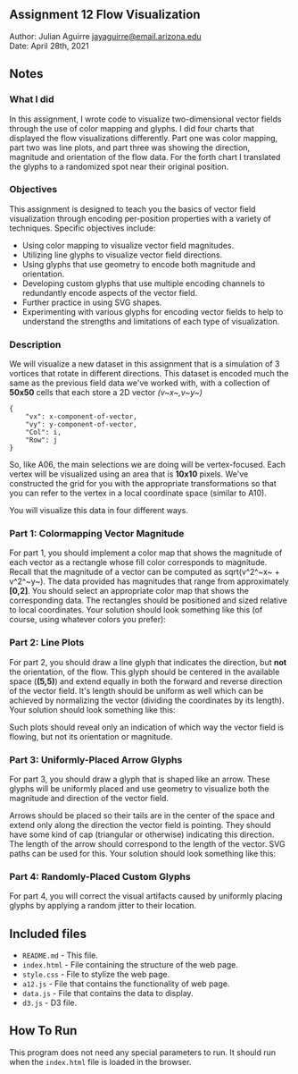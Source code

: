 Assignment 12 Flow Visualization
--------------------------------

Author: Julian Aguirre [jayaguirre@email.arizona.edu](mailto:jayaguirre@email.arizona.edu)  
Date: April 28th, 2021

## Notes

### What I did
In this assignment, I wrote code to visualize two-dimensional vector fields through the use of color mapping and glyphs. I did four charts that displayed the flow visualizations differently. Part one was color mapping, part two was line plots, and part three was showing the direction, magnitude and orientation of the flow data. For the forth chart I translated the glyphs to a randomized spot near their original position.

### Objectives
This assignment is designed to teach you the basics of vector field visualization through encoding per-position properties with a variety of techniques. Specific objectives include:
- Using color mapping to visualize vector field magnitudes.
- Utilizing line glyphs to visualize vector field directions.
- Using glyphs that use geometry to encode both magnitude and orientation.
- Developing custom glyphs that use multiple encoding channels to redundantly encode aspects of the vector field.
- Further practice in using SVG shapes.
- Experimenting with various glyphs for encoding vector fields to help to understand the strengths and limitations of each type of visualization.


### Description
We will visualize a new dataset in this assignment that is a simulation of 3 vortices that rotate in different directions. This dataset is encoded much the same as the previous field data we've worked with, with a collection of **50x50** cells that each store a 2D vector *(v~x~,v~y~)*

    {
        "vx": x-component-of-vector,
        "vy": y-component-of-vector,
        "Col": i,
        "Row": j
    }

So, like A06, the main selections we are doing will be vertex-focused. Each vertex will be visualized using an area that is **10x10** pixels. We've constructed the grid for you with the appropriate transformations so that you can refer to the vertex in a local coordinate space (similar to A10).

You will visualize this data in four different ways.

### Part 1: Colormapping Vector Magnitude
For part 1, you should implement a color map that shows the magnitude of each vector as a rectangle whose fill color corresponds to magnitude. Recall that the magnitude of a vector can be computed as sqrt(v^2^~x~ + v^2^~y~). The data provided has magnitudes that range from approximately **\[0,2\]**. You should select an appropriate color map that shows the corresponding data. The rectangles should be positioned and sized relative to local coordinates. Your solution should look something like this (of course, using whatever colors you prefer):

### Part 2: Line Plots
For part 2, you should draw a line glyph that indicates the direction, but **not** the orientation, of the flow. This glyph should be centered in the available space (**(5,5)**) and extend equally in both the forward and reverse direction of the vector field. It's length should be uniform as well which can be achieved by normalizing the vector (dividing the coordinates by its length). Your solution should look something like this:

Such plots should reveal only an indication of which way the vector field is flowing, but not its orientation or magnitude.

### Part 3: Uniformly-Placed Arrow Glyphs
For part 3, you should draw a glyph that is shaped like an arrow. These glyphs will be uniformly placed and use geometry to visualize both the magnitude and direction of the vector field.

Arrows should be placed so their tails are in the center of the space and extend only along the direction the vector field is pointing. They should have some kind of cap (triangular or otherwise) indicating this direction. The length of the arrow should correspond to the length of the vector. SVG paths can be used for this. Your solution should look something like this:


### Part 4: Randomly-Placed Custom Glyphs
For part 4, you will correct the visual artifacts caused by uniformly placing glyphs by applying a random jitter to their location.

## Included files

* `README.md` - This file.
* `index.html` - File containing the structure of the web page.
* `style.css` - File to stylize the web page.
* `a12.js` - File that contains the functionality of web page.
* `data.js` - File that contains the data to display.
* `d3.js` - D3 file.

## How To Run
This program does not need any special parameters to run. It should run when the `index.html` file is loaded in the browser.

